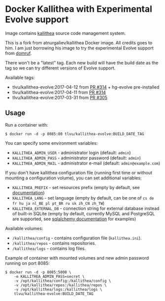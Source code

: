 Docker Kallithea with Experimental Evolve support
=================================================

Image contains [kallithea](https://kallithea-scm.org/) source code management system.

This is a fork from atnurgaliev/kallithea Docker image.  All credits goes to him.
I am just borrowing his image to try the experimental Evolve support from
[domruf](https://bitbucket.org/domruf/kallithea).

There won't be a "latest" tag.  Each new build will have the build date as the tag so we can try different versions of Evolve support.

Available tags:

* tlvu/kallithea-evolve:2017-04-12 from [PR #314](https://bitbucket.org/conservancy/kallithea/pull-requests/314) + hg-evolve pre-installed
* tlvu/kallithea-evolve:2017-04-11 from [PR #314](https://bitbucket.org/conservancy/kallithea/pull-requests/314)
* tlvu/kallithea-evolve:2017-03-31 from [PR #305](https://bitbucket.org/conservancy/kallithea/pull-requests/305)

Usage
-----

Run a container with:

    $ docker run -d -p 8085:80 tlvu/kallithea-evolve:BUILD_DATE_TAG

You can specify some environment variables:

* `KALLITHEA_ADMIN_USER` - administrator login (default: `admin`)
* `KALLITHEA_ADMIN_PASS` - administrator password (default: `admin`)
* `KALLITHEA_ADMIN_MAIL` - administrator e-mail (default: `admin@example.com`)

If you don't have kallithea configuration file (running first time or without mounting a configuration volume), 
you can set additional variables:

* `KALLITHEA_PREFIX` - set resources prefix 
  (empty by default, see [documentation](http://docs.kallithea-scm.org/en/latest/setup.html#apache-as-subdirectory))
* `KALLITHEA_LANG` - set language (empty by default, can be one of `cs de fr hu ja nl_BE pl pt_BR ru sk zh_CN zh_TW`)
* `KALLITHEA_EXTERNAL_DB` - connection string for external database instead of built-in SQLite (empty by default, 
   currently MySQL and PostgreSQL are supported, 
   see [sqlalchemy documentation](http://docs.sqlalchemy.org/en/rel_1_0/dialects/index.html) for examples)

Available volumes:

* `/kallithea/config` - contains configuration file (`kallithea.ini`).
* `/kallithea/repos` - contains repositories.
* `/kallithea/logs` - contains log files.

Example of container with mounted volumes and new admin password running on port 8085:
 
    $ docker run -d -p 8085:5000 \
        -e KALLITHEA_ADMIN_PASS=secret \
        -v /opt/kallithea/config:/kallithea/config \
        -v /opt/kallithea/repos:/kallithea/repos \
        -v /opt/kallithea/logs:/kallithea/logs \
        tlvu/kallithea-evolve:BUILD_DATE_TAG

